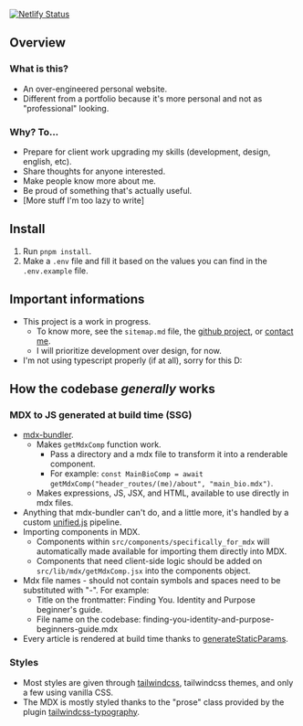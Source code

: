 [![Netlify Status](https://api.netlify.com/api/v1/badges/0b89a47a-8aa0-4678-b1ab-e56bbbf09af7/deploy-status)](https://app.netlify.com/sites/edondigital/deploys)

## Overview

### What is this?
- An over-engineered personal website. 
- Different from a portfolio because it's more personal and not as "professional" looking.

### Why? To...
- Prepare for client work upgrading my skills (development, design, english, etc).
- Share thoughts for anyone interested.
- Make people know more about me.
- Be proud of something that's actually useful.
- [More stuff I'm too lazy to write]

## Install
1. Run `pnpm install`.
2. Make a `.env` file and fill it based on the values you can find in the `.env.example` file.

## Important informations
- This project is a work in progress. 
  - To know more, see the `sitemap.md` file, the [github project](https://github.com/users/Coloby/projects/2), or [contact me](https://edondigital.vercel.app/contact).
  - I will prioritize development over design, for now.
- I'm not using typescript properly (if at all), sorry for this D:

## How the codebase *generally* works
### MDX to JS generated at build time (SSG) 
- [mdx-bundler](https://github.com/kentcdodds/mdx-bundler).
  - Makes `getMdxComp` function work. 
    - Pass a directory and a mdx file to transform it into a renderable component. 
    - For example: `const MainBioComp = await getMdxComp("header_routes/(me)/about", "main_bio.mdx")`.
  - Makes expressions, JS, JSX, and HTML, available to use directly in mdx files.
- Anything that mdx-bundler can't do, and a little more, it's handled by a custom [unified.js](https://unifiedjs.com) pipeline.
- Importing components in MDX.
  - Components within `src/components/specifically_for_mdx` will automatically made available for importing them directly into MDX.
  - Components that need client-side logic should be added on `src/lib/mdx/getMdxComp.jsx` into the components object.
- Mdx file names - should not contain symbols and spaces need to be substituted with "-". For example:
    - Title on the frontmatter: Finding You. Identity and Purpose beginner's guide.
    - File name on the codebase: finding-you-identity-and-purpose-beginners-guide.mdx
- Every article is rendered at build time thanks to [generateStaticParams](https://nextjs.org/docs/app/api-reference/functions/generate-static-params).

### Styles
- Most styles are given through [tailwindcss](https://tailwindcss.com/), tailwindcss themes, and only a few using vanilla CSS.
- The MDX is mostly styled thanks to the "prose" class provided by the plugin [tailwindcss-typography](https://www.npmjs.com/package/@tailwindcss/typography). 








